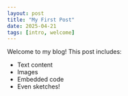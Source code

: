 ```yaml
---
layout: post
title: "My First Post"
date: 2025-04-21
tags: [intro, welcome]
---
```

Welcome to my blog! This post includes:
- Text content
- Images
- Embedded code
- Even sketches!
